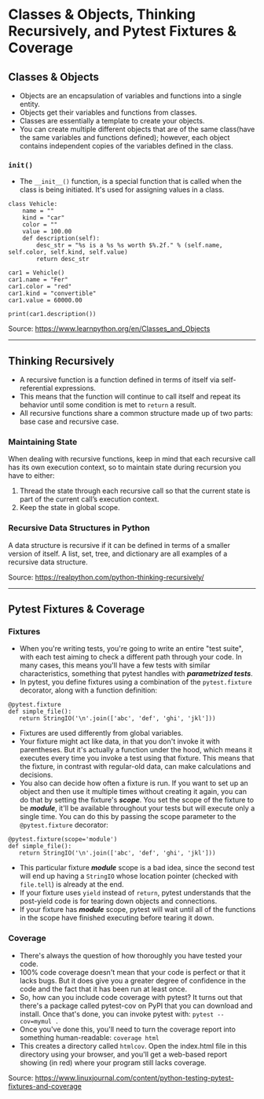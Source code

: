 # Classes & Objects, Thinking Recursively, and Pytest Fixtures & Coverage

## Classes & Objects

* Objects are an encapsulation of variables and functions into a single entity.
* Objects get their variables and functions from classes.
* Classes are essentially a template to create your objects.
* You can create multiple different objects that are of the same class(have the same variables and functions defined); however, each object contains independent copies of the variables defined in the class.

### `init()`

* The `__init__()` function, is a special function that is called when the class is being initiated. It's used for assigning values in a class.

```
class Vehicle:
    name = ""
    kind = "car"
    color = ""
    value = 100.00
    def description(self):
        desc_str = "%s is a %s %s worth $%.2f." % (self.name, self.color, self.kind, self.value)
        return desc_str

car1 = Vehicle()
car1.name = "Fer"
car1.color = "red"
car1.kind = "convertible"
car1.value = 60000.00

print(car1.description())
```

Source: <https://www.learnpython.org/en/Classes_and_Objects>

***

## Thinking Recursively

* A recursive function is a function defined in terms of itself via self-referential expressions.
* This means that the function will continue to call itself and repeat its behavior until some condition is met to `return` a result.
* All recursive functions share a common structure made up of two parts: base case and recursive case.

### Maintaining State

When dealing with recursive functions, keep in mind that each recursive call has its own execution context, so to maintain state during recursion you have to either:

  1. Thread the state through each recursive call so that the current state is part of the current call’s execution context.
  2. Keep the state in global scope.

### Recursive Data Structures in Python

A data structure is recursive if it can be defined in terms of a smaller version of itself. A list, set, tree, and dictionary are all examples of a recursive data structure.

Source: <https://realpython.com/python-thinking-recursively/>

***

## Pytest Fixtures & Coverage

### Fixtures

* When you're writing tests, you're going to write an entire "test suite", with each test aiming to check a different path through your code. In many cases, this means you'll have a few tests with similar characteristics, something that pytest handles with ***parametrized tests***.
* In pytest, you define fixtures using a combination of the `pytest.fixture` decorator, along with a function definition:

```
@pytest.fixture
def simple_file():
   return StringIO('\n'.join(['abc', 'def', 'ghi', 'jkl']))
```

* Fixtures are used differently from global variables.
* Your fixture might act like data, in that you don't invoke it with parentheses. But it's actually a function under the hood, which means it executes every time you invoke a test using that fixture. This means that the fixture, in contrast with regular-old data, can make calculations and decisions.
* You also can decide how often a fixture is run. If you want to set up an object and then use it multiple times without creating it again, you can do that by setting the fixture's ***scope***. You set the scope of the fixture to be ***module***, it'll be available throughout your tests but will execute only a single time. You can do this by passing the scope parameter to the `@pytest.fixture` decorator:

```
@pytest.fixture(scope='module')
def simple_file():
   return StringIO('\n'.join(['abc', 'def', 'ghi', 'jkl']))
```

* This particular fixture ***module*** scope is a bad idea, since the second test will end up having a `StringIO` whose location pointer (checked with `file.tell`) is already at the end.
* If your fixture uses `yield` instead of `return`, pytest understands that the post-yield code is for tearing down objects and connections.
* If your fixture has ***module*** scope, pytest will wait until all of the functions in the scope have finished executing before tearing it down.

### Coverage

* There's always the question of how thoroughly you have tested your code.
* 100% code coverage doesn't mean that your code is perfect or that it lacks bugs. But it does give you a greater degree of confidence in the code and the fact that it has been run at least once.
* So, how can you include code coverage with pytest? It turns out that there's a package called pytest-cov on PyPI that you can download and install. Once that's done, you can invoke pytest with: `pytest --cov=mymul .`
* Once you've done this, you'll need to turn the coverage report into something human-readable: `coverage html`
* This creates a directory called `htmlcov`. Open the index.html file in this directory using your browser, and you'll get a web-based report showing (in red) where your program still lacks coverage.

Source: <https://www.linuxjournal.com/content/python-testing-pytest-fixtures-and-coverage>
